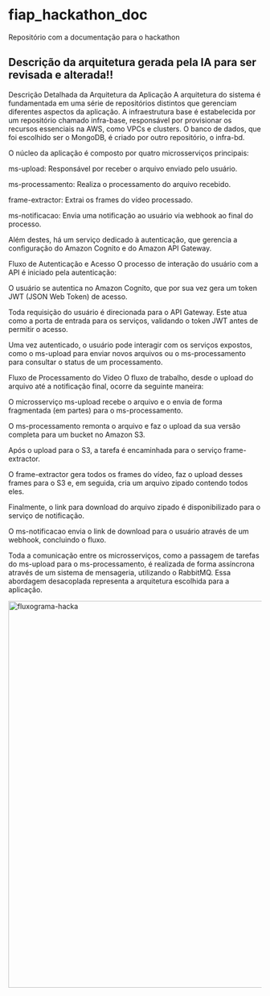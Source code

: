 # fiap_hackathon_doc
Repositório com a documentação para o hackathon

## Descrição da arquitetura gerada pela IA para ser revisada e alterada!!

Descrição Detalhada da Arquitetura da Aplicação
A arquitetura do sistema é fundamentada em uma série de repositórios distintos que gerenciam diferentes aspectos da aplicação. A infraestrutura base é estabelecida por um repositório chamado infra-base, responsável por provisionar os recursos essenciais na AWS, como VPCs e clusters. O banco de dados, que foi escolhido ser o MongoDB, é criado por outro repositório, o infra-bd.

O núcleo da aplicação é composto por quatro microsserviços principais:

ms-upload: Responsável por receber o arquivo enviado pelo usuário.

ms-processamento: Realiza o processamento do arquivo recebido.

frame-extractor: Extrai os frames do vídeo processado.

ms-notificacao: Envia uma notificação ao usuário via webhook ao final do processo.

Além destes, há um serviço dedicado à autenticação, que gerencia a configuração do Amazon Cognito e do Amazon API Gateway.

Fluxo de Autenticação e Acesso
O processo de interação do usuário com a API é iniciado pela autenticação:

O usuário se autentica no Amazon Cognito, que por sua vez gera um token JWT (JSON Web Token) de acesso.

Toda requisição do usuário é direcionada para o API Gateway. Este atua como a porta de entrada para os serviços, validando o token JWT antes de permitir o acesso.

Uma vez autenticado, o usuário pode interagir com os serviços expostos, como o ms-upload para enviar novos arquivos ou o ms-processamento para consultar o status de um processamento.

Fluxo de Processamento do Vídeo
O fluxo de trabalho, desde o upload do arquivo até a notificação final, ocorre da seguinte maneira:

O microsserviço ms-upload recebe o arquivo e o envia de forma fragmentada (em partes) para o ms-processamento.

O ms-processamento remonta o arquivo e faz o upload da sua versão completa para um bucket no Amazon S3.

Após o upload para o S3, a tarefa é encaminhada para o serviço frame-extractor.

O frame-extractor gera todos os frames do vídeo, faz o upload desses frames para o S3 e, em seguida, cria um arquivo zipado contendo todos eles.

Finalmente, o link para download do arquivo zipado é disponibilizado para o serviço de notificação.

O ms-notificacao envia o link de download para o usuário através de um webhook, concluindo o fluxo.

Toda a comunicação entre os microsserviços, como a passagem de tarefas do ms-upload para o ms-processamento, é realizada de forma assíncrona através de um sistema de mensageria, utilizando o RabbitMQ. Essa abordagem desacoplada representa a arquitetura escolhida para a aplicação.

<img width="1024" height="768" alt="fluxograma-hacka" src="https://github.com/user-attachments/assets/2b209a44-3702-40e9-8a91-0ab37752d821" />

